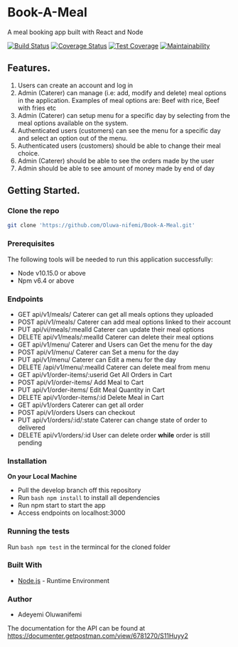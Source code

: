
# Book-A-Meal
A meal booking app built with React and Node

[![Build Status](https://travis-ci.org/Oluwa-nifemi/Book-A-Meal.svg?branch=develop)](https://travis-ci.org/Oluwa-nifemi/Book-A-Meal)
[![Coverage Status](https://coveralls.io/repos/github/Oluwa-nifemi/Book-A-Meal/badge.svg?branch=develop)](https://coveralls.io/github/Oluwa-nifemi/Book-A-Meal?branch=develop)
[![Test Coverage](https://api.codeclimate.com/v1/badges/61a70bd38b323f103756/test_coverage)](https://codeclimate.com/github/Oluwa-nifemi/Book-A-Meal/test_coverage)
[![Maintainability](https://api.codeclimate.com/v1/badges/61a70bd38b323f103756/maintainability)](https://codeclimate.com/github/Oluwa-nifemi/Book-A-Meal/maintainability)

## Features.
1. Users can create an account and log in
2. Admin (Caterer) can manage (i.e: add, modify and delete) meal options in
the application. Examples of meal options are: Beef with rice, Beef with fries etc
3. Admin (Caterer) can setup menu for a specific day by selecting from the
meal options available on the system.
4. Authenticated users (customers) can see the menu for a specific day and
select an option out of the menu.
5. Authenticated users (customers) should be able to change their meal choice.
6. Admin (Caterer) should be able to see the orders made by the user
7. Admin should be able to see amount of money made by end of day

## Getting Started.
### Clone the repo
```bash
git clone 'https://github.com/Oluwa-nifemi/Book-A-Meal.git'
```
### Prerequisites
The following tools will be needed to run this application successfully:
* Node v10.15.0 or above
* Npm v6.4 or above

### Endpoints
* GET api/v1/meals/ Caterer can get all meals options they uploaded
* POST api/v1/meals/ Caterer can add meal options linked to their account
* PUT api/vi/meals/:mealId Caterer can update their meal options
* DELETE api/v1/meals/:mealId Caterer can delete their meal options
* GET api/v1/menu/ Caterer and Users can Get the menu for the day
* POST api/v1/menu/ Caterer can Set a menu for the day
* PUT api/v1/menu/ Caterer can Edit a menu for the day
* DELETE /api/v1/menu/:mealId Caterer can delete meal from menu
* GET api/v1/order-items/:userid Get All Orders in Cart
* POST api/v1/order-items/ Add Meal to Cart
* PUT api/v1/order-items/ Edit Meal Quantity in Cart
* DELETE api/v1/order-items/:id Delete Meal in Cart
* GET api/v1/orders Caterer can get all order
* POST api/v1/orders Users can checkout
* PUT api/v1/orders/:id/:state Caterer can change state of order to delivered
* DELETE api/v1/orders/:id User can delete order **while** order is still pending

### Installation
**On your Local Machine**
* Pull the develop branch off this repository
* Run ```bash npm install``` to install all dependencies
* Run npm start to start the app
* Access endpoints on localhost:3000

### Running the tests
Run ```bash npm test``` in the termincal for the cloned folder

### Built With
* <a href = 'http://www.nodejs.org/'>Node.js</a> - Runtime Environment

### Author
* Adeyemi Oluwanifemi

The documentation for the API can be found at https://documenter.getpostman.com/view/6781270/S11Huyy2

